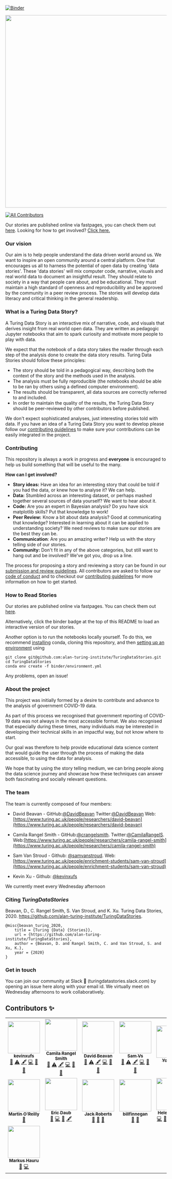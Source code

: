 [![Binder](https://mybinder.org/badge_logo.svg)](https://mybinder.org/v2/gh/alan-turing-institute/TuringDataStories/master?filepath=stories%2F)

<p align="center">
<img src="https://github.com/alan-turing-institute/TuringDataStories/blob/logos/logos/TDS-logo-thin.png" align="center" width="600" />
</p>

<!-- ALL-CONTRIBUTORS-BADGE:START - Do not remove or modify this section -->
[![All Contributors](https://img.shields.io/badge/all_contributors-15-orange.svg?style=flat-square)](#contributors-)
<!-- ALL-CONTRIBUTORS-BADGE:END -->

Our stories are published online via fastpages, you can check them out [here](https://alan-turing-institute.github.io/TuringDataStories-fastpages/).
Looking for how to get involved? [Click here.](https://github.com/alan-turing-institute/TuringDataStories#contributing)

### Our vision

Our aim is to help people understand the data driven world around us. We want to inspire an open community around a central platform. One that encourages us all to harness the potential of open data by creating 'data stories'. These 'data stories' will mix computer code, narrative, visuals and real world data to document an insightful result. They should relate to society in a way that people care about, and be educational. They must maintain a high standard of openness and reproducibility and be approved by the community in a peer review process. The stories will develop data literacy and critical thinking in the general readership.


### What is a Turing Data Story?

A Turing Data Story is an interactive mix of narrative, code, and visuals that derives insight from real world open data. They are written as pedagogic Jupyter notebooks that aim to spark curiosity and motivate more people to play with data.

We expect that the notebook of a data story takes the reader through each step of the analysis
done to create the data story results. Turing Data Stories should follow these principles:

* The story should be told in a pedagogical way, describing both the context of the story and the methods used in the analysis.
* The analysis must be fully reproducible (the notebooks should be able to be ran by others using a defined computer environment).
* The results should be transparent, all data sources are correctly referred to and included.
* In order to maintain the quality of the results, the Turing Data Story should be peer-reviewed by other contributors before published.


We don't expect sophisticated analyses, just interesting stories told with data. If you have an idea of a Turing Data Story you want to develop please follow our [contributing guidelines](CONTRIBUTING.md) to make sure your contributions can be easily integrated in the project. 

### Contributing

This repository is always a work in progress and **everyone** is encouraged to help us build something that will be useful to the many.

**How can I get involved?**
- **Story ideas:** Have an idea for an interesting story that could be told if you had the data, or knew how to analyse it? We can help.
- **Data:** Stumbled across an interesting dataset, or perhaps mashed together several sources of data yourself? We want to hear about it.
- **Code:** Are you an expert in Bayesian analysis? Do you have sick matplotlib skills? Put that knowledge to work!
- **Peer Review:** Know a bit about data analysis? Good at communicating that knowledge? Interested in learning about it can be applied to understanding society? We need reviews to make sure our stories are the best they can be.
- **Communication**: Are you an amazing writer? Help us with the story telling side of our stories.
- **Community:** Don't fit in any of the above categories, but still want to hang out and be involved? We've got you, drop us a line.


The process for proposing a story and reviewing a story can be found in our [submission and review guidelines](SUBMISSION_REVIEW_GUIDELINE.md).
All contributors are asked to follow our [code of conduct](CODE_OF_CONDUCT.md) and to checkout our [contributing guidelines](CONTRIBUTING.md) for more information on how to get started.

### How to Read Stories

Our stories are published online via fastpages. You can check them out [here](https://alan-turing-institute.github.io/TuringDataStories-fastpages/).

Alternatively, click the binder badge at the top of this README to load an interactive version of our stories.

Another option is to run the notebooks locally yourself. To do this, we recommend [installing](https://docs.conda.io/projects/conda/en/latest/user-guide/install/) conda, cloning this repository, and then [setting up an environment](https://docs.conda.io/projects/conda/en/latest/user-guide/tasks/manage-environments.html#creating-an-environment-from-an-environment-yml-file) using
```
git clone git@github.com:alan-turing-institute/TuringDataStories.git
cd TuringDataStories
conda env create -f binder/environment.yml
```
Any problems, open an issue!


### About the project

This project was initially formed by a desire to contribute and advance to the analysis of government COVID-19 data.

As part of this process we recognised that government reporting of COVID-19 data was not always in the most accessible format. We also recognised that especially during these times, many individuals may be interested in developing their technical skills in an impactful way, but not know where to start.

Our goal was therefore to help provide educational data science content that would guide the user through the process of making the data accessible, to using the data for analysis.

We hope that by using the story telling medium, we can bring people along the data science journey and showcase how these techniques can answer both fascinating and socially relevant questions. 


### The team

The team is currently composed of four members:

* David Beavan - GitHub:[@DavidBeavan](https://github.com/DavidBeavan) Twitter:[@DavidBeavan](https://twitter.com/davidbeavan) Web:[https://www.turing.ac.uk/people/researchers/david-beavan](https://www.turing.ac.uk/people/researchers/david-beavan)
* Camila Rangel Smith - GitHub:[@crangelsmith](https://github.com/crangelsmith). Twitter:[@CamilaRangelS](https://twitter.com/CamilaRangelS). Web:[https://www.turing.ac.uk/people/researchers/camila-rangel-smith](https://www.turing.ac.uk/people/researchers/camila-rangel-smith)

* Sam Van Stroud - Github: [@samvanstroud](https://github.com/samvanstroud). Web:[https://www.turing.ac.uk/people/enrichment-students/sam-van-stroud](https://www.turing.ac.uk/people/enrichment-students/sam-van-stroud)
* Kevin Xu - Github: [@kevinxufs](https://github.com/kevinxufs)

We currently meet every Wednesday afternoon



### Citing _TuringDataStories_

Beavan, D., C. Rangel Smith, S. Van Stroud, and K. Xu. Turing Data Stories, 2020. https://github.com/alan-turing-institute/TuringDataStories.

```
@misc{beavan_turing_2020,
	title = {Turing {Data} {Stories}},
	url = {https://github.com/alan-turing-institute/TuringDataStories},
	author = {Beavan, D. and Rangel Smith, C. and Van Stroud, S. and Xu, K.},
	year = {2020}
}
```

### Get in touch


You can join our community at Slack 🏡 (turingdatastories.slack.com) by opening an issue here along with your email id.
We virtually meet on Wednesday afternoons to work collaboratively.  


## Contributors ✨

<!-- ALL-CONTRIBUTORS-LIST:START - Do not remove or modify this section -->
<!-- prettier-ignore-start -->
<!-- markdownlint-disable -->
<table>
  <tr>
    <td align="center"><a href="https://github.com/kevinxufs"><img src="https://avatars2.githubusercontent.com/u/48526846?v=4?s=100" width="100px;" alt=""/><br /><sub><b>kevinxufs</b></sub></a><br /><a href="#ideas-kevinxufs" title="Ideas, Planning, & Feedback">🤔</a> <a href="https://github.com/alan-turing-institute/TuringDataStories/commits?author=kevinxufs" title="Tests">⚠️</a> <a href="#content-kevinxufs" title="Content">🖋</a> <a href="https://github.com/alan-turing-institute/TuringDataStories/commits?author=kevinxufs" title="Code">💻</a> <a href="https://github.com/alan-turing-institute/TuringDataStories/commits?author=kevinxufs" title="Documentation">📖</a> <a href="#projectManagement-kevinxufs" title="Project Management">📆</a></td>
    <td align="center"><a href="https://github.com/crangelsmith"><img src="https://avatars2.githubusercontent.com/u/11162074?v=4?s=100" width="100px;" alt=""/><br /><sub><b>Camila Rangel Smith</b></sub></a><br /><a href="#ideas-crangelsmith" title="Ideas, Planning, & Feedback">🤔</a> <a href="https://github.com/alan-turing-institute/TuringDataStories/commits?author=crangelsmith" title="Tests">⚠️</a> <a href="#content-crangelsmith" title="Content">🖋</a> <a href="https://github.com/alan-turing-institute/TuringDataStories/commits?author=crangelsmith" title="Code">💻</a> <a href="https://github.com/alan-turing-institute/TuringDataStories/commits?author=crangelsmith" title="Documentation">📖</a> <a href="#projectManagement-crangelsmith" title="Project Management">📆</a></td>
    <td align="center"><a href="https://github.com/DavidBeavan"><img src="https://avatars3.githubusercontent.com/u/6524799?v=4?s=100" width="100px;" alt=""/><br /><sub><b>David Beavan</b></sub></a><br /><a href="#ideas-DavidBeavan" title="Ideas, Planning, & Feedback">🤔</a> <a href="https://github.com/alan-turing-institute/TuringDataStories/commits?author=DavidBeavan" title="Tests">⚠️</a> <a href="#content-DavidBeavan" title="Content">🖋</a> <a href="https://github.com/alan-turing-institute/TuringDataStories/commits?author=DavidBeavan" title="Code">💻</a> <a href="https://github.com/alan-turing-institute/TuringDataStories/commits?author=DavidBeavan" title="Documentation">📖</a> <a href="#projectManagement-DavidBeavan" title="Project Management">📆</a></td>
    <td align="center"><a href="https://github.com/samvanstroud"><img src="https://avatars0.githubusercontent.com/u/16232199?v=4?s=100" width="100px;" alt=""/><br /><sub><b>Sam Vs</b></sub></a><br /><a href="#ideas-samvanstroud" title="Ideas, Planning, & Feedback">🤔</a> <a href="https://github.com/alan-turing-institute/TuringDataStories/commits?author=samvanstroud" title="Tests">⚠️</a> <a href="#content-samvanstroud" title="Content">🖋</a> <a href="https://github.com/alan-turing-institute/TuringDataStories/commits?author=samvanstroud" title="Code">💻</a> <a href="https://github.com/alan-turing-institute/TuringDataStories/commits?author=samvanstroud" title="Documentation">📖</a> <a href="#projectManagement-samvanstroud" title="Project Management">📆</a></td>
    <td align="center"><a href="http://yo-yehudi.com"><img src="https://avatars0.githubusercontent.com/u/9271438?v=4?s=100" width="100px;" alt=""/><br /><sub><b>Yo Yehudi</b></sub></a><br /><a href="https://github.com/alan-turing-institute/TuringDataStories/commits?author=yochannah" title="Documentation">📖</a> <a href="#ideas-yochannah" title="Ideas, Planning, & Feedback">🤔</a></td>
    <td align="center"><a href="https://github.com/LouiseABowler"><img src="https://avatars1.githubusercontent.com/u/25640708?v=4?s=100" width="100px;" alt=""/><br /><sub><b>Louise Bowler</b></sub></a><br /><a href="https://github.com/alan-turing-institute/TuringDataStories/pulls?q=is%3Apr+reviewed-by%3ALouiseABowler" title="Reviewed Pull Requests">👀</a></td>
    <td align="center"><a href="https://github.com/nbarlowATI"><img src="https://avatars3.githubusercontent.com/u/33832774?v=4?s=100" width="100px;" alt=""/><br /><sub><b>nbarlowATI</b></sub></a><br /><a href="https://github.com/alan-turing-institute/TuringDataStories/pulls?q=is%3Apr+reviewed-by%3AnbarlowATI" title="Reviewed Pull Requests">👀</a></td>
  </tr>
  <tr>
    <td align="center"><a href="https://github.com/martintoreilly"><img src="https://avatars3.githubusercontent.com/u/21147592?v=4?s=100" width="100px;" alt=""/><br /><sub><b>Martin O'Reilly</b></sub></a><br /><a href="#ideas-martintoreilly" title="Ideas, Planning, & Feedback">🤔</a></td>
    <td align="center"><a href="https://github.com/edaub"><img src="https://avatars0.githubusercontent.com/u/45598892?v=4?s=100" width="100px;" alt=""/><br /><sub><b>Eric Daub</b></sub></a><br /><a href="#blog-edaub" title="Blogposts">📝</a> <a href="https://github.com/alan-turing-institute/TuringDataStories/commits?author=edaub" title="Code">💻</a> <a href="#ideas-edaub" title="Ideas, Planning, & Feedback">🤔</a> <a href="#content-edaub" title="Content">🖋</a></td>
    <td align="center"><a href="https://github.com/jack89roberts"><img src="https://avatars.githubusercontent.com/u/16308271?v=4?s=100" width="100px;" alt=""/><br /><sub><b>Jack Roberts</b></sub></a><br /><a href="https://github.com/alan-turing-institute/TuringDataStories/pulls?q=is%3Apr+reviewed-by%3Ajack89roberts" title="Reviewed Pull Requests">👀</a> <a href="#blog-jack89roberts" title="Blogposts">📝</a> <a href="#ideas-jack89roberts" title="Ideas, Planning, & Feedback">🤔</a></td>
    <td align="center"><a href="https://github.com/billfinnegan"><img src="https://avatars.githubusercontent.com/u/79983583?v=4?s=100" width="100px;" alt=""/><br /><sub><b>billfinnegan</b></sub></a><br /><a href="#ideas-billfinnegan" title="Ideas, Planning, & Feedback">🤔</a> <a href="https://github.com/alan-turing-institute/TuringDataStories/pulls?q=is%3Apr+reviewed-by%3Abillfinnegan" title="Reviewed Pull Requests">👀</a></td>
    <td align="center"><a href="https://github.com/helendduncan"><img src="https://avatars.githubusercontent.com/u/46891265?v=4?s=100" width="100px;" alt=""/><br /><sub><b>Helen Duncan</b></sub></a><br /><a href="https://github.com/alan-turing-institute/TuringDataStories/commits?author=helendduncan" title="Code">💻</a> <a href="#data-helendduncan" title="Data">🔣</a> <a href="#ideas-helendduncan" title="Ideas, Planning, & Feedback">🤔</a> <a href="#projectManagement-helendduncan" title="Project Management">📆</a> <a href="https://github.com/alan-turing-institute/TuringDataStories/pulls?q=is%3Apr+reviewed-by%3Ahelendduncan" title="Reviewed Pull Requests">👀</a> <a href="#content-helendduncan" title="Content">🖋</a></td>
    <td align="center"><a href="https://github.com/ChristinaLast"><img src="https://avatars.githubusercontent.com/u/36204574?v=4?s=100" width="100px;" alt=""/><br /><sub><b>Christina Last</b></sub></a><br /><a href="https://github.com/alan-turing-institute/TuringDataStories/commits?author=ChristinaLast" title="Code">💻</a> <a href="#data-ChristinaLast" title="Data">🔣</a> <a href="#ideas-ChristinaLast" title="Ideas, Planning, & Feedback">🤔</a> <a href="https://github.com/alan-turing-institute/TuringDataStories/pulls?q=is%3Apr+reviewed-by%3AChristinaLast" title="Reviewed Pull Requests">👀</a> <a href="#content-ChristinaLast" title="Content">🖋</a></td>
    <td align="center"><a href="https://github.com/lukehare"><img src="https://avatars.githubusercontent.com/u/44277986?v=4?s=100" width="100px;" alt=""/><br /><sub><b>lukehare</b></sub></a><br /><a href="https://github.com/alan-turing-institute/TuringDataStories/commits?author=lukehare" title="Code">💻</a> <a href="#data-lukehare" title="Data">🔣</a> <a href="#ideas-lukehare" title="Ideas, Planning, & Feedback">🤔</a> <a href="https://github.com/alan-turing-institute/TuringDataStories/pulls?q=is%3Apr+reviewed-by%3Alukehare" title="Reviewed Pull Requests">👀</a> <a href="#content-lukehare" title="Content">🖋</a></td>
  </tr>
  <tr>
    <td align="center"><a href="http://mhauru.org"><img src="https://avatars.githubusercontent.com/u/5229876?v=4?s=100" width="100px;" alt=""/><br /><sub><b>Markus Hauru</b></sub></a><br /><a href="https://github.com/alan-turing-institute/TuringDataStories/pulls?q=is%3Apr+reviewed-by%3Amhauru" title="Reviewed Pull Requests">👀</a> <a href="https://github.com/alan-turing-institute/TuringDataStories/commits?author=mhauru" title="Code">💻</a></td>
  </tr>
</table>

<!-- markdownlint-restore -->
<!-- prettier-ignore-end -->

<!-- ALL-CONTRIBUTORS-LIST:END -->
